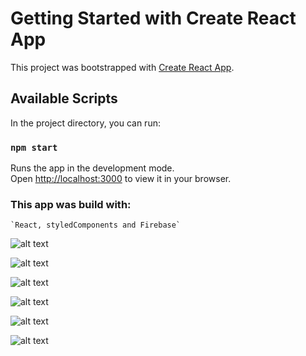 # Getting Started with Create React App

This project was bootstrapped with [Create React App](https://github.com/facebook/create-react-app).

## Available Scripts

In the project directory, you can run:

### `npm start`

Runs the app in the development mode.\
Open [http://localhost:3000](http://localhost:3000) to view it in your browser.

### This app was build with:
    `React, styledComponents and Firebase`


![alt text]("./img/login.png")

![alt text]("./img/pc1.png")

![alt text]("./img/pc2.png")

![alt text]("./img/pc3.png")

![alt text]("./img/pc4.png")

![alt text]("./img/responsive1.png")

